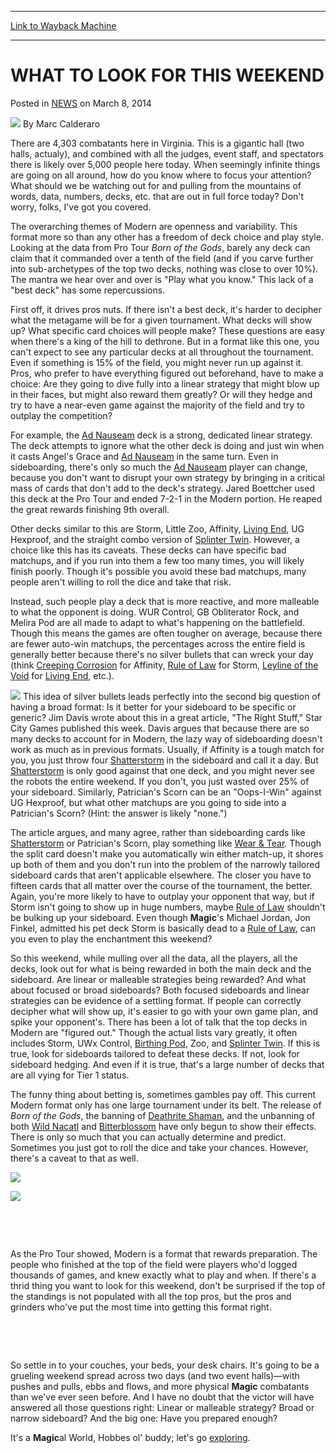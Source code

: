 
---
[Link to Wayback Machine](https://web.archive.org/web/20220628093658/https://magic.wizards.com/en/articles/archive/what-look-weekend-2014-03-08)

[_metadata_:author]:- "Marc Calderaro"
[_metadata_:description]:- "There are 4,303 combatants here in Virginia. This is a gigantic hall (two halls, actualy), and combined with all the judges, event staff, and spectators there is likely over 5,000 people here today. When seemingly infinite things are going on all around, how do you know where to focus your attention? What should we be watching out for and pulling from the mountains of words,"
[_metadata_:generator]:- "Drupal 7 (http://drupal.org)"
[_metadata_:node]:- "159051"
[_metadata_:publish_date]:- "2014-03-08"
[_metadata_:source]:- "div-main-content"
[_metadata_:title]:- "WHAT TO LOOK FOR THIS WEEKEND"
[_metadata_:wayback_capture_timestamp]:- "2022-06-28 09:36:58"
[_metadata_:wayback_raw_url]:- "https://web.archive.org/web/20220628093658id_/https://magic.wizards.com/en/articles/archive/what-look-weekend-2014-03-08"
[_metadata_:wayback_url]:- "https://magic.wizards.com/en/articles/archive/what-look-weekend-2014-03-08"
---


WHAT TO LOOK FOR THIS WEEKEND
=============================



 Posted in [NEWS](/en/articles)
 on March 8, 2014 






![](https://media.magic.wizards.com/styles/auth_small/public/images/person/calderaro.jpg)
By Marc Calderaro











There are 4,303 combatants here in Virginia. This is a gigantic hall (two halls, actualy), and combined with all the judges, event staff, and spectators there is likely over 5,000 people here today. When seemingly infinite things are going on all around, how do you know where to focus your attention? What should we be watching out for and pulling from the mountains of words, data, numbers, decks, etc. that are out in full force today? Don't worry, folks, I've got you covered.


The overarching themes of Modern are openness and variability. This format more so than any other has a freedom of deck choice and play style. Looking at the data from Pro Tour *Born of the Gods*, barely any deck can claim that it commanded over a tenth of the field (and if you carve further into sub-archetypes of the top two decks, nothing was close to over 10%). The mantra we hear over and over is "Play what you know." This lack of a "best deck" has some repercussions.


First off, it drives pros nuts. If there isn't a best deck, it's harder to decipher what the metagame will be for a given tournament. What decks will show up? What specific card choices will people make? These questions are easy when there's a king of the hill to dethrone. But in a format like this one, you can't expect to see any particular decks at all throughout the tournament. Even if something is 15% of the field, you might never run up against it. Pros, who prefer to have everything figured out beforehand, have to make a choice: Are they going to dive fully into a linear strategy that might blow up in their faces, but might also reward them greatly? Or will they hedge and try to have a near-even game against the majority of the field and try to outplay the competition?


For example, the [Ad Nauseam](https://gatherer.wizards.com/Pages/Card/Details.aspx?name=Ad+Nauseam) deck is a strong, dedicated linear strategy. The deck attempts to ignore what the other deck is doing and just win when it casts Angel's Grace and [Ad Nauseam](https://gatherer.wizards.com/Pages/Card/Details.aspx?name=Ad+Nauseam) in the same turn. Even in sideboarding, there's only so much the [Ad Nauseam](https://gatherer.wizards.com/Pages/Card/Details.aspx?name=Ad+Nauseam) player can change, because you don't want to disrupt your own strategy by bringing in a critical mass of cards that don't add to the deck's strategy. Jared Boettcher used this deck at the Pro Tour and ended 7-2-1 in the Modern portion. He reaped the great rewards finishing 9th overall.


Other decks similar to this are Storm, Little Zoo, Affinity, [Living End](https://gatherer.wizards.com/Pages/Card/Details.aspx?name=Living+End), UG Hexproof, and the straight combo version of [Splinter Twin](https://gatherer.wizards.com/Pages/Card/Details.aspx?name=Splinter+Twin). However, a choice like this has its caveats. These decks can have specific bad matchups, and if you run into them a few too many times, you will likely finish poorly. Though it's possible you avoid these bad matchups, many people aren't willing to roll the dice and take that risk.


Instead, such people play a deck that is more reactive, and more malleable to what the opponent is doing. WUR Control, GB Obliterator Rock, and Melira Pod are all made to adapt to what's happening on the battlefield. Though this means the games are often tougher on average, because there are fewer auto-win matchups, the percentages across the entire field is generally better because there's no silver bullets that can wreck your day (think [Creeping Corrosion](https://gatherer.wizards.com/Pages/Card/Details.aspx?name=Creeping+Corrosion) for Affinity, [Rule of Law](https://gatherer.wizards.com/Pages/Card/Details.aspx?name=Rule+of+Law) for Storm, [Leyline of the Void](https://gatherer.wizards.com/Pages/Card/Details.aspx?name=Leyline+of+the+Void) for [Living End](https://gatherer.wizards.com/Pages/Card/Details.aspx?name=Living+End), etc.).


[![](https://gatherer.wizards.com/Handlers/Image.ashx?type=card&name=Shatterstorm)](https://gatherer.wizards.com/Pages/Card/Details.aspx?name=Shatterstorm)
This idea of silver bullets leads perfectly into the second big question of having a broad format: Is it better for your sideboard to be specific or generic? Jim Davis wrote about this in a great article, "The Right Stuff," Star City Games published this week. Davis argues that because there are so many decks to account for in Modern, the lazy way of sideboarding doesn't work as much as in previous formats. Usually, if Affinity is a tough match for you, you just throw four [Shatterstorm](https://gatherer.wizards.com/Pages/Card/Details.aspx?name=Shatterstorm) in the sideboard and call it a day. But [Shatterstorm](https://gatherer.wizards.com/Pages/Card/Details.aspx?name=Shatterstorm) is only good against that one deck, and you might never see the robots the entire weekend. If you don't, you just wasted over 25% of your sideboard. Similarly, Patrician's Scorn can be an "Oops-I-Win" against UG Hexproof, but what other matchups are you going to side into a Patrician's Scorn? (Hint: the answer is likely "none.")


The article argues, and many agree, rather than sideboarding cards like [Shatterstorm](https://gatherer.wizards.com/Pages/Card/Details.aspx?name=Shatterstorm) or Patrician's Scorn, play something like [Wear & Tear](https://gatherer.wizards.com/Pages/Card/Details.aspx?name=Wear+%2F%2F+Tear). Though the split card doesn't make you automatically win either match-up, it shores up both of them and you don't run into the problem of the narrowly tailored sideboard cards that aren't applicable elsewhere. The closer you have to fifteen cards that all matter over the course of the tournament, the better. Again, you're more likely to have to outplay your opponent that way, but if Storm isn't going to show up in huge numbers, maybe [Rule of Law](https://gatherer.wizards.com/Pages/Card/Details.aspx?name=Rule+of+Law) shouldn't be bulking up your sideboard. Even though **Magic**'s Michael Jordan, Jon Finkel, admitted his pet deck Storm is basically dead to a [Rule of Law](https://gatherer.wizards.com/Pages/Card/Details.aspx?name=Rule+of+Law), can you even to play the enchantment this weekend?


So this weekend, while mulling over all the data, all the players, all the decks, look out for what is being rewarded in both the main deck and the sideboard. Are linear or malleable strategies being rewarded? And what about focused or broad sideboards? Both focused sideboards and linear strategies can be evidence of a settling format. If people can correctly decipher what will show up, it's easier to go with your own game plan, and spike your opponent's. There has been a lot of talk that the top decks in Modern are "figured out." Though the actual lists vary greatly, it often includes Storm, UWx Control, [Birthing Pod](https://gatherer.wizards.com/Pages/Card/Details.aspx?name=Birthing+Pod), Zoo, and [Splinter Twin](https://gatherer.wizards.com/Pages/Card/Details.aspx?name=Splinter+Twin). If this is true, look for sideboards tailored to defeat these decks. If not, look for sideboard hedging. And even if it is true, that's a large number of decks that are all vying for Tier 1 status.


The funny thing about betting is, sometimes gambles pay off. This current Modern format only has one large tournament under its belt. The release of *Born of the Gods*, the banning of [Deathrite Shaman](https://gatherer.wizards.com/Pages/Card/Details.aspx?name=Deathrite+Shaman), and the unbanning of both [Wild Nacatl](https://gatherer.wizards.com/Pages/Card/Details.aspx?name=Wild+Nacatl) and [Bitterblossom](https://gatherer.wizards.com/Pages/Card/Details.aspx?name=Bitterblossom) have only begun to show their effects. There is only so much that you can actually determine and predict. Sometimes you just got to roll the dice and take your chances. However, there's a caveat to that as well.




[![](https://gatherer.wizards.com/Handlers/Image.ashx?type=card&name=Wild+Nacatl)](https://gatherer.wizards.com/Pages/Card/Details.aspx?name=Wild+Nacatl)


[![](https://gatherer.wizards.com/Handlers/Image.ashx?type=card&name=Bitterblossom)](https://gatherer.wizards.com/Pages/Card/Details.aspx?name=Bitterblossom)


 


 


As the Pro Tour showed, Modern is a format that rewards preparation. The people who finished at the top of the field were players who'd logged thousands of games, and knew exactly what to play and when. If there's a thrid thing you want to look for this weekend, don't be surprised if the top of the standings is not populated with all the top pros, but the pros and grinders who've put the most time into getting this format right.


 


 


So settle in to your couches, your beds, your desk chairs. It's going to be a grueling weekend spread across two days (and two event halls)—with pushes and pulls, ebbs and flows, and more physical **Magic** combatants than we've ever seen before. And I have no doubt that the victor will have answered all those questions right: Linear or malleable strategy? Broad or narrow sideboard? And the big one: Have you prepared enough?


It's a **Magic**al World, Hobbes ol' buddy; let's go [exploring](https://gatherer.wizards.com/Pages/Card/Details.aspx?name=Explore).







